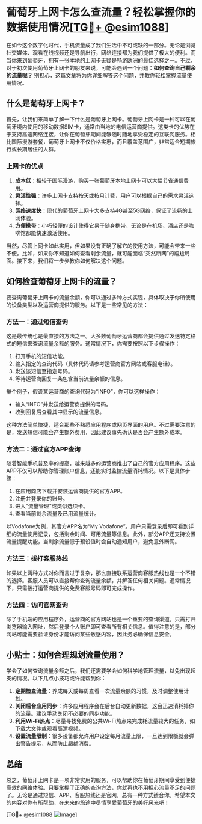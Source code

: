# 葡萄牙上网卡怎么查流量？轻松掌握你的数据使用情况[[TG💪+ @esim1088](https://t.me/s/esim1088)]

在如今这个数字化时代，手机流量成了我们生活中不可或缺的一部分。无论是浏览社交媒体、观看在线视频还是导航出行，网络连接都为我们提供了极大的便利。而当你来到葡萄牙，拥有一张本地的上网卡无疑是畅游欧洲的最佳选择之一。不过，对于初次使用葡萄牙上网卡的朋友来说，可能会遇到一个问题：**如何查询自己剩余的流量呢？** 别担心，这篇文章将为你详细解答这个问题，并教你轻松掌握流量使用情况。

## 什么是葡萄牙上网卡？

首先，让我们来简单了解一下什么是葡萄牙上网卡。葡萄牙上网卡是一种可以在葡萄牙境内使用的移动数据SIM卡，通常由当地的电信运营商提供。这类卡的优势在于支持高速网络连接，让你在葡萄牙期间能够随时随地享受稳定的互联网服务。相比国际漫游套餐，葡萄牙上网卡不仅价格实惠，而且覆盖范围广，非常适合短期旅行或长期居住的人群。

### 上网卡的优点

1. **成本低**：相较于国际漫游，购买一张葡萄牙本地上网卡可以大幅节省通信费用。
2. **灵活性强**：许多上网卡支持按天或按月计费，用户可以根据自己的需求灵活选择。
3. **网络速度快**：现代的葡萄牙上网卡大多支持4G甚至5G网络，保证了流畅的上网体验。
4. **方便携带**：小巧轻便的设计使得它易于随身携带，无论是在机场、酒店还是咖啡馆都能快速激活使用。

当然，尽管上网卡如此实用，但如果没有正确了解它的使用方法，可能会带来一些不便。比如，如果你不知道如何查看剩余流量，就可能面临“突然断网”的尴尬局面。接下来，我们将一步步教你如何解决这个问题。

## 如何检查葡萄牙上网卡的流量？

要查询葡萄牙上网卡的流量余额，你可以通过多种方式实现，具体取决于你所使用的设备类型以及运营商提供的服务。以下是一些常见的方法：

### 方法一：通过短信查询

这是最传统也是最直接的方法之一。大多数葡萄牙运营商都会提供通过发送特定格式的短信来查询流量余额的服务。通常情况下，你需要按照以下步骤操作：

1. 打开手机的短信功能。
2. 输入指定的查询代码（具体代码请参考运营商官方网站或客服电话）。
3. 发送该短信至指定号码。
4. 等待运营商回复一条包含当前流量余额的信息。

举个例子，假设某运营商的查询代码为“INFO”，你可以这样操作：
- 输入“INFO”并发送给运营商提供的号码。
- 收到回复后查看其中显示的流量信息。

这种方法简单快捷，适合那些不熟悉应用程序或网页界面的用户。不过需要注意的是，发送短信可能会产生额外费用，因此建议事先确认是否会产生额外成本。

### 方法二：通过官方APP查询

随着智能手机普及率的提高，越来越多的运营商推出了自己的官方应用程序。这些APP不仅可以帮助你管理账户信息，还能实时监控流量消耗情况。以下是具体步骤：

1. 在应用商店下载并安装运营商提供的官方APP。
2. 注册并登录你的账号。
3. 进入“流量管理”或类似选项卡。
4. 查看当前剩余流量及已用流量统计。

以Vodafone为例，其官方APP名为“My Vodafone”。用户只需登录后即可看到详细的流量使用记录，包括剩余时间、可用流量等信息。此外，部分APP还支持设置流量提醒功能，当剩余流量低于预设值时会自动通知用户，避免意外断网。

### 方法三：拨打客服热线

如果以上两种方式对你而言过于复杂，那么直接联系运营商客服热线也是一个不错的选择。客服人员可以直接帮你查询流量余额，并解答任何相关问题。通常情况下，只需拨打运营商提供的免费客服号码即可完成操作。

### 方法四：访问官网查询

除了手机端的应用程序外，运营商的官方网站也是一个重要的查询渠道。只需打开浏览器输入网址，然后登录个人账户即可查看所有相关信息。值得注意的是，部分网站可能需要验证身份才能访问某些敏感内容，因此务必确保信息安全。

## 小贴士：如何合理规划流量使用？

学会了如何查询流量余额之后，我们还需要学会如何科学地管理流量，以免出现超支的情况。以下几点小技巧或许能帮到你：

1. **定期检查流量**：养成每天或每周查看一次流量余额的习惯，及时调整使用计划。
2. **关闭后台应用同步**：许多应用程序会在后台自动更新数据，这会迅速消耗掉你的流量。建议手动关闭不必要的同步功能。
3. **利用Wi-Fi热点**：尽量寻找免费的公共Wi-Fi热点来完成耗流量较大的任务，如下载大文件或观看高清视频。
4. **设置流量限制**：很多设备都允许用户设定每月流量上限，一旦达到限额就会弹出警告提示，从而防止超额消费。

## 总结

总之，葡萄牙上网卡是一项非常实用的服务，可以帮助你在葡萄牙期间享受到便捷高效的网络体验。只要掌握了正确的查询方法，你就再也不用担心流量不足的问题了。无论是通过短信、APP、客服热线还是官网，总有一种方式适合你。希望本文的内容对你有所帮助，在未来的旅途中尽情享受葡萄牙的美好风光吧！

[[TG💪+ @esim1088](https://t.me/s/esim1088) ![Image](https://i.postimg.cc/4NQfJmqS/Snipaste-2025-05-13-00-14-12.png)]